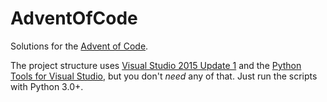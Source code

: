 # AdventOfCode

Solutions for the [Advent of Code](adventofcode.com).

The project structure uses [Visual Studio 2015 Update 1](https://www.visualstudio.com/) and the [Python Tools for Visual Studio](http://microsoft.github.io/PTVS/), but you don't _need_ any of that. Just run the scripts with Python 3.0+.
